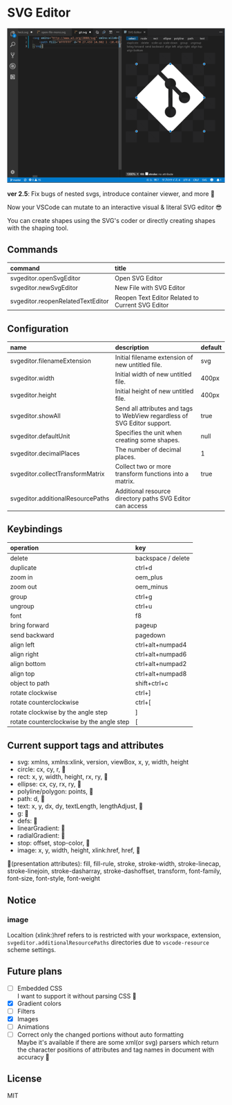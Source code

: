 # SVG Editor

![sample](images/capture.png)

**ver 2.5**: Fix bugs of nested svgs, introduce container viewer, and more 🍵

Now your VSCode can mutate to an interactive visual & literal SVG editor 😎

You can create shapes using the SVG's coder or directly creating shapes with the shaping tool.

## Commands

|command|title|
|:---|:---|
|svgeditor.openSvgEditor|Open SVG Editor|
|svgeditor.newSvgEditor|New File with SVG Editor|
|svgeditor.reopenRelatedTextEditor|Reopen Text Editor Related to Current SVG Editor|

## Configuration

|name|description|default|
|:---|:---|:---|
|svgeditor.filenameExtension|Initial filename extension of new untitled file.|svg|
|svgeditor.width|Initial width of new untitled file.|400px|
|svgeditor.height|Initial height of new untitled file.|400px|
|svgeditor.showAll|Send all attributes and tags to WebView regardless of SVG Editor support.|true|
|svgeditor.defaultUnit|Specifies the unit when creating some shapes.|null|
|svgeditor.decimalPlaces|The number of decimal places.|1|
|svgeditor.collectTransformMatrix|Collect two or more transform functions into a matrix.|true|
|svgeditor.additionalResourcePaths|Additional resource directory paths SVG Editor can access||

## Keybindings

|operation|key|
|:---|:---|
|delete|backspace / delete|
|duplicate|ctrl+d|
|zoom in|oem_plus|
|zoom out|oem_minus|
|group|ctrl+g|
|ungroup|ctrl+u|
|font|f8|
|bring forward|pageup|
|send backward|pagedown|
|align left|ctrl+alt+numpad4|
|align right|ctrl+alt+numpad6|
|align bottom|ctrl+alt+numpad2|
|align top|ctrl+alt+numpad8|
|object to path|shift+ctrl+c|
|rotate clockwise|ctrl+]|
|rotate counterclockwise|ctrl+[|
|rotate clockwise by the angle step|]|
|rotate counterclockwise by the angle step|[|

## Current support tags and attributes

- svg: xmlns, xmlns:xlink, version, viewBox, x, y, width, height
- circle: cx, cy, r, 🎨
- rect: x, y, width, height, rx, ry, 🎨
- ellipse: cx, cy, rx, ry, 🎨
- polyline/polygon: points, 🎨
- path: d, 🎨
- text: x, y, dx, dy, textLength, lengthAdjust, 🎨
- g: 🎨
- defs: 🎨
- linearGradient: 🎨
- radialGradient: 🎨
- stop: offset, stop-color, 🎨
- image: x, y, width, height, xlink:href, href, 🎨

🎨(presentation attributes): fill, fill-rule, stroke, stroke-width, stroke-linecap, stroke-linejoin, stroke-dasharray, stroke-dashoffset, transform, font-family, font-size, font-style, font-weight

## Notice

### image

Localtion (xlink:)href refers to is restricted with your workspace, extension, `svgeditor.additionalResourcePaths` directories due to `vscode-resource` scheme settings.

## Future plans

- [ ] Embedded CSS  
  I want to support it without parsing CSS 🤔
- [x] Gradient colors
- [ ] Filters
- [x] Images
- [ ] Animations
- [ ] Correct only the changed portions without auto formatting  
  Maybe it's available if there are some xml(or svg) parsers which return the character positions of attributes and tag names in document with accuracy 🤔

## License

MIT
